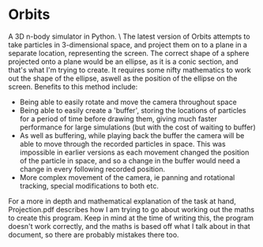 # Orbits
A 3D n-body simulator in Python.
\\
The latest version of Orbits attempts to take particles in 3-dimensional space, and project them on to a plane in a separate location,
representing the screen. The correct shape of a sphere projected onto a plane would be an ellipse, as it is a conic section, and that's 
what I'm trying to create. It requires some nifty mathematics to work out the shape of the ellipse, aswell as the position of the ellipse on the screen. 
Benefits to this method include:
  -  Being able to easily rotate and move the camera throughout space
  -  Being able to easily create a 'buffer', storing the locations of particles for a period of time before drawing them, giving much 
     faster performance for large simulations (but with the cost of waiting to buffer)
  -  As well as buffering, while playing back the buffer the camera will be able to move through the recorded particles in space. This was      impossible in earlier versions as each movement changed the position of the particle in space, and so a change in the buffer would 
     need a change in every following recorded position.
  -  More complex movement of the camera, ie panning and rotational tracking, special modifications to both etc.
  
For a more in depth and mathematical explanation of the task at hand, Projection.pdf describes how I am trying to go about working out the maths to create this program. 
Keep in mind at the time of writing this, the program doesn't work correctly, and the maths is based off what I talk about in that document, so there are probably mistakes there too.
